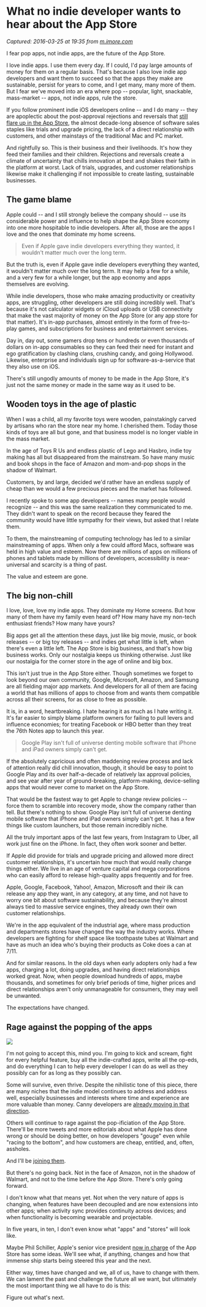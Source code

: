 # What no indie developer wants to hear about the App Store

_Captured: 2016-03-25 at 19:35 from [m.imore.com](http://m.imore.com/app-store-disconnect)_

I fear pop apps, not indie apps, are the future of the App Store.

I love indie apps. I use them every day. If I could, I'd pay large amounts of money for them on a regular basis. That's because I also love indie app developers and want them to succeed so that the apps they make are sustainable, persist for years to come, and I get many, many more of them. But I fear we've moved into an era where pop -- popular, light, snackable, mass-market -- apps, not indie apps, rule the store.

If you follow prominent indie iOS developers online -- and I do many -- they are apoplectic about the post-approval rejections and reversals that [still flare up in the App Store](http://m.imore.com/pcalc-widgets-and-how-app-store-works), the almost decade-long absence of software sales staples like trials and upgrade pricing, the lack of a direct relationship with customers, and other mainstays of the traditional Mac and PC market.

And rightfully so. This is their business and their livelihoods. It's how they feed their families and their children. Rejections and reversals create a climate of uncertainty that chills innovation at best and shakes their faith in the platform at worst. Lack of trials, upgrades, and customer relationships likewise make it challenging if not impossible to create lasting, sustainable businesses.

## The game blame

Apple could -- and I still strongly believe the company should -- use its considerable power and influence to help shape the App Store economy into one more hospitable to indie developers. After all, those are the apps I love and the ones that dominate my home screens.

> Even if Apple gave indie developers everything they wanted, it wouldn't matter much over the long term.

But the truth is, even if Apple gave indie developers everything they wanted, it wouldn't matter much over the long term. It may help a few for a while, and a very few for a while longer, but the app economy and apps themselves are evolving.

While indie developers, those who make amazing productivity or creativity apps, are struggling, other developers are still doing incredibly well. That's because it's not calculator widgets or iCloud uploads or USB connectivity that make the vast majority of money on the App Store (or any app store for that matter). It's in-app purchases, almost entirely in the form of free-to-play games, and subscriptions for business and entertainment services.

Day in, day out, some gamers drop tens or hundreds or even thousands of dollars on in-app consumables so they can feed their need for instant and ego gratification by clashing clans, crushing candy, and going Hollywood. Likewise, enterprise and individuals sign up for software-as-a-service that they also use on iOS.

There's still ungodly amounts of money to be made in the App Store, it's just not the same money or made in the same way as it used to be.

## Wooden toys in the age of plastic

When I was a child, all my favorite toys were wooden, painstakingly carved by artisans who ran the store near my home. I cherished them. Today those kinds of toys are all but gone, and that business model is no longer viable in the mass market.

In the age of Toys R Us and endless plastic of Lego and Hasbro, indie toy making has all but disappeared from the mainstream. So have many music and book shops in the face of Amazon and mom-and-pop shops in the shadow of Walmart.

Customers, by and large, decided we'd rather have an endless supply of cheap than we would a few precious pieces and the market has followed.

I recently spoke to some app developers -- names many people would recognize -- and this was the same realization they communicated to me. They didn't want to speak on the record because they feared the community would have little sympathy for their views, but asked that I relate them.

To them, the mainstreaming of computing technology has led to a similar mainstreaming of apps. When only a few could afford Macs, software was held in high value and esteem. Now there are millions of apps on millions of phones and tablets made by millions of developers, accessibility is near-universal and scarcity is a thing of past.

The value and esteem are gone.

## The big non-chill

I love, love, love my indie apps. They dominate my Home screens. But how many of them have my family even heard of? How many have my non-tech enthusiast friends? How many have yours?

Big apps get all the attention these days, just like big movie, music, or book releases -- or big toy releases -- and indies get what little is left, when there's even a little left. The App Store is big business, and that's how big business works. Only our nostalgia keeps us thinking otherwise. Just like our nostalgia for the corner store in the age of online and big box.

This isn't just true in the App Store either. Though sometimes we forget to look beyond our own community, Google, Microsoft, Amazon, and Samsung are all fielding major app markets. And developers for all of them are facing a world that has millions of apps to choose from and wants them compatible across all their screens, for as close to free as possible.

It is, in a word, heartbreaking. I hate hearing it as much as I hate writing it. It's far easier to simply blame platform owners for failing to pull levers and influence economies; for treating Facebook or HBO better than they treat the 76th Notes app to launch this year.

> Google Play isn't full of universe denting mobile software that iPhone and iPad owners simply can't get.

If the absolutely capricious and often maddening review process and lack of attention really did chill innovation, though, it should be easy to point to Google Play and its over half-a-decade of relatively lax approval policies, and see year after year of ground-breaking, platform-making, device-selling apps that would never come to market on the App Store.

That would be the fastest way to get Apple to change review policies -- force them to scramble into recovery mode, show the company rather than tell. But there's nothing to show. Google Play isn't full of universe denting mobile software that iPhone and iPad owners simply can't get. It has a few things like custom launchers, but those remain incredibly niche.

All the truly important apps of the last few years, from Instagram to Uber, all work just fine on the iPhone. In fact, they often work sooner and better.

If Apple did provide for trials and upgrade pricing and allowed more direct customer relationships, it's uncertain how much that would really change things either. We live in an age of venture capital and mega corporations who can easily afford to release high-quality apps frequently and for free.

Apple, Google, Facebook, Yahoo!, Amazon, Microsoft and their ilk can release any app they want, in any category, at any time, and not have to worry one bit about software sustainability, and because they're almost always tied to massive service engines, they already own their own customer relationships.

We're in the app equivalent of the industrial age, where mass production and departments stores have changed the way the industry works. Where developers are fighting for shelf space like toothpaste tubes at Walmart and have as much an idea who's buying their products as Coke does a can at 7/11.

And for similar reasons. In the old days when early adopters only had a few apps, charging a lot, doing upgrades, and having direct relationships worked great. Now, when people download hundreds of apps, maybe thousands, and sometimes for only brief periods of time, higher prices and direct relationships aren't only unmanageable for consumers, they may well be unwanted.

The expectations have changed.

## Rage against the popping of the apps

![](http://www.imore.com/sites/imore.com/files/styles/xlarge_wm_brw/public/field/image/2015/07/app-store-education-ipad-mini.jpg?itok=yZ-Aa4sY)

I'm not going to accept this, mind you. I'm going to kick and scream, fight for every helpful feature, buy all the indie-crafted apps, write all the op-eds, and do everything I can to help every developer I can do as well as they possibly can for as long as they possibly can.

Some will survive, even thrive. Despite the nihilistic tone of this piece, there are many niches that the indie model continues to address and address well, especially businesses and interests where time and experience are more valuable than money. Canny developers are [already moving in that direction](https://releasenotes.tv/conference/).

Others will continue to rage against the pop-ificiation of the App Store. There'll be more tweets and more editorials about what Apple has done wrong or should be doing better, on how developers "gouge" even while "racing to the bottom", and how customers are cheap, entitled, and, often, assholes.

And I'll be [joining them](http://m.imore.com/editors-desk-vp-app-store).

But there's no going back. Not in the face of Amazon, not in the shadow of Walmart, and not to the time before the App Store. There's only going forward.

I don't know what that means yet. Not when the very nature of apps is changing, when features have been decoupled and are now extensions into other apps; when activity sync provides continuity across devices; and when functionality is becoming wearable and projectable.

In five years, in ten, I don't even know what "apps" and "stores" will look like.

Maybe Phil Schiller, Apple's senior vice president [now in charge](http://m.imore.com/williams-schiller-srouji-why-apples-new-executive-titles-really-matter) of the App Store has some ideas. We'll see what, if anything, changes and how that immense ship starts being steered this year and the next.

Either way, times have changed and we, all of us, have to change with them. We can lament the past and challenge the future all we want, but ultimately the most important thing we all have to do is this:

Figure out what's next.
